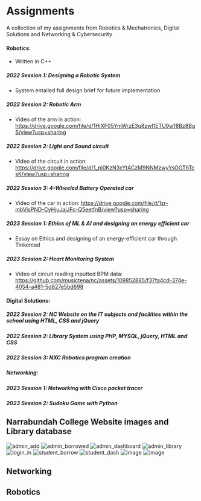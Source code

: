 # Assignments
A collection of my assignments from Robotics & Mechatronics, Digital Solutions and Networking & Cybersecurity


#### Robotics:
- Written in C++
##### 2022 Session 1: Designing a Robotic System
- System entailed full design brief for future implementation
##### 2022 Session 2: Robotic Arm
- Video of the arm in action: https://drive.google.com/file/d/1HiXF05YmWrzE3q8zwI1ETU9w18Bz8BgS/view?usp=sharing
##### 2022 Session 2: Light and Sound circuit
- Video of the circuit in action: https://drive.google.com/file/d/1_pi0KzN3cYtACzM9NNMzwyYsOGThTcsK/view?usp=sharing
##### 2022 Session 3: 4-Wheeled Battery Operated car 
- Video of the car in action: https://drive.google.com/file/d/1zr-mbVjsPND-CyHjuJajJFc-Q5eetfnB/view?usp=sharing
##### 2023 Session 1: Ethics of ML & AI and designing an energy efficient car
- Essay on Ethics and designing of an energy-efficient car through Tinkercad
##### 2023 Session 2: Heart Monitoring System
- Video of circuit reading inputted BPM data: https://github.com/musictena/nc/assets/109852885/f37fa4cd-374e-4054-a481-5d827e5bd698

#### Digital Solutions:

##### 2022 Session 2: NC Website on the IT subjects and facilities within the school using HTML, CSS and jQuery
##### 2022 Session 2: Library System using PHP, MYSQL, jQuery, HTML and CSS
##### 2022 Session 3: NXC Robotics program creation  

##### Networking:

##### 2023 Session 1: Networking with Cisco packet tracer
##### 2023 Session 2: Sudoku Game with Python



## Narrabundah College Website images and Library database

![admin_add](https://user-images.githubusercontent.com/109852885/206121817-fee72aa1-f7c7-4c3f-8192-90d00c671790.png)
![admin_borrowed](https://user-images.githubusercontent.com/109852885/206121827-2676902d-9074-45b5-9f7a-167450b77017.png)
![admin_dashboard](https://user-images.githubusercontent.com/109852885/206121831-89ac731e-1f66-4031-abe4-8d300de24197.png)
![admin_library](https://user-images.githubusercontent.com/109852885/206121832-aba2e9f6-ae71-43b0-97a5-8b671686ae21.png)
![login_in](https://user-images.githubusercontent.com/109852885/206121837-2cc23c7c-e12c-4593-8c40-78bbe068b662.png)
![student_borrow](https://user-images.githubusercontent.com/109852885/206121840-41f196bb-4dfc-4539-93e2-aa5dcb3237a6.png)
![student_dash](https://user-images.githubusercontent.com/109852885/206121849-704a509c-106c-4b80-9674-d4fe82b3528d.png)
![image](https://user-images.githubusercontent.com/109852885/206123033-678f0c1e-5404-46a8-91b3-e0060a006ee0.png)
![image](https://user-images.githubusercontent.com/109852885/206123172-8f28f347-024c-4b3e-8de5-bbc31ec03efb.png)

## Networking

## Robotics
